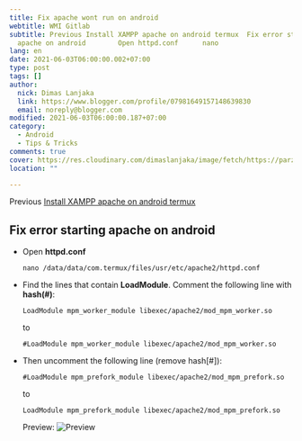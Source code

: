 ```yaml
---
title: Fix apache wont run on android
webtitle: WMI Gitlab
subtitle: Previous Install XAMPP apache on android termux  Fix error starting
  apache on android        Open httpd.conf      nano
lang: en
date: 2021-06-03T06:00:00.002+07:00
type: post
tags: []
author:
  nick: Dimas Lanjaka
  link: https://www.blogger.com/profile/07981649157148639830
  email: noreply@blogger.com
modified: 2021-06-03T06:00:00.187+07:00
category:
  - Android
  - Tips & Tricks
comments: true
cover: https://res.cloudinary.com/dimaslanjaka/image/fetch/https://parzibyte.me/blog/wp-content/uploads/2018/11/Configuraci%C3%B3n-httpd-en-termux-Android.jpg
location: ""

---
```


<div id="bootstrap-wrapper">  Previous <a href="/2021/06/install-xampp-lampp-on-android-non-root.html" rel="follow">Install XAMPP apache on android termux</a>  <h2>Fix error starting apache on android</h2>  <p>  </p><ul>    <li>Open <b>httpd.conf</b>      <pre><code class="lang-bash"><span class="hljs-keyword">nano</span> /data/data/com.termux/files/usr/etc/apache2/httpd.conf</code></pre>    </li>    <li>Find the lines that contain <b>LoadModule</b>. Comment the following line with <b>hash(#)</b>:       <pre><code class="lang-conf">LoadModule mpm_worker_module <span class="hljs-regexp">libexec/apache2/mod_mpm_worker.so</span></code></pre>      to       <pre><code class="lang-conf"><span class="hljs-regexp">#</span>LoadModule mpm_worker_module <span class="hljs-regexp">libexec/apache2/mod_mpm_worker.so</span></code></pre>    </li>    <li>Then uncomment the following line (remove hash[#]):       <pre><code class="lang-conf"><span class="hljs-regexp">#</span>LoadModule mpm_prefork_module <span class="hljs-regexp">libexec/apache2/mod_mpm_prefork.so</span></code></pre>      to       <pre><code class="lang-conf">LoadModule mpm_prefork_module <span class="hljs-regexp">libexec/apache2/mod_mpm_prefork.so</span></code></pre>    </li>    Preview:     <img src="https://res.cloudinary.com/dimaslanjaka/image/fetch/https://parzibyte.me/blog/wp-content/uploads/2018/11/Configuraci%C3%B3n-httpd-en-termux-Android.jpg" alt="Preview">  </ul>  <p></p></div><script>hljs.initHighlightingOnLoad();</script>